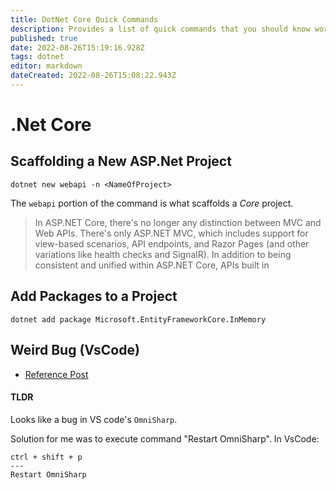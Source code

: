 ```yaml
---
title: DotNet Core Quick Commands
description: Provides a list of quick commands that you should know working with .Net Core.
published: true
date: 2022-08-26T15:19:16.928Z
tags: dotnet
editor: markdown
dateCreated: 2022-08-26T15:08:22.943Z
---
```


# .Net Core	

## Scaffolding a New ASP.Net Project

```
dotnet new webapi -n <NameOfProject>
```

The `webapi` portion of the command is what scaffolds a *Core* project. 

> In ASP.NET Core, there's no longer any distinction between MVC and Web APIs. There's only ASP.NET MVC, which includes support for view-based scenarios, API endpoints, and Razor Pages (and other variations like health checks and SignalR). In addition to being consistent and unified within ASP.NET Core, APIs built in 

## Add Packages to a Project

```
dotnet add package Microsoft.EntityFrameworkCore.InMemory
```

## Weird Bug (VsCode)

- [Reference Post](https://stackoverflow.com/questions/7035437/how-to-fix-namespace-x-already-contains-a-definition-for-x-error-happened-aft)

#### TLDR

Looks like a bug in VS code's `OmniSharp`.

Solution for me was to execute command "Restart OmniSharp". In VsCode:

```
ctrl + shift + p
---
Restart OmniSharp
```
